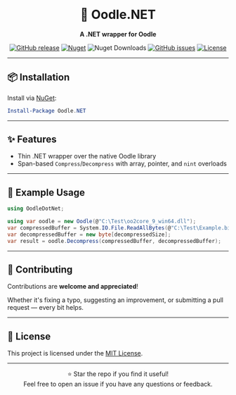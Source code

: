 ﻿﻿<div align="center">

# 🚀 Oodle.NET

**A .NET wrapper for Oodle**  

[![GitHub release](https://img.shields.io/github/v/release/NotOfficer/Oodle.NET?logo=github)](https://github.com/NotOfficer/Oodle.NET/releases/latest)
[![Nuget](https://img.shields.io/nuget/v/Oodle.NET?logo=nuget)](https://www.nuget.org/packages/Oodle.NET)
![Nuget Downloads](https://img.shields.io/nuget/dt/Oodle.NET?logo=nuget)
[![GitHub issues](https://img.shields.io/github/issues/NotOfficer/Oodle.NET?logo=github)](https://github.com/NotOfficer/Oodle.NET/issues)
[![License](https://img.shields.io/github/license/NotOfficer/Oodle.NET)](https://github.com/NotOfficer/Oodle.NET/blob/master/LICENSE)

</div>

---

## 📦 Installation

Install via [NuGet](https://www.nuget.org/packages/Oodle.NET):

```powershell
Install-Package Oodle.NET
```

---

## ✨ Features

- Thin .NET wrapper over the native Oodle library
- Span-based `Compress`/`Decompress` with array, pointer, and `nint` overloads

---

## 🔧 Example Usage

```cs
using OodleDotNet;

using var oodle = new Oodle(@"C:\Test\oo2core_9_win64.dll");
var compressedBuffer = System.IO.File.ReadAllBytes(@"C:\Test\Example.bin");
var decompressedBuffer = new byte[decompressedSize];
var result = oodle.Decompress(compressedBuffer, decompressedBuffer);
```

---

## 🤝 Contributing

Contributions are **welcome and appreciated**!

Whether it's fixing a typo, suggesting an improvement, or submitting a pull request — every bit helps.

---

## 📄 License

This project is licensed under the [MIT License](https://github.com/NotOfficer/Oodle.NET/blob/master/LICENSE).

---

<div align="center">

⭐️ Star the repo if you find it useful!  
Feel free to open an issue if you have any questions or feedback.

</div>

